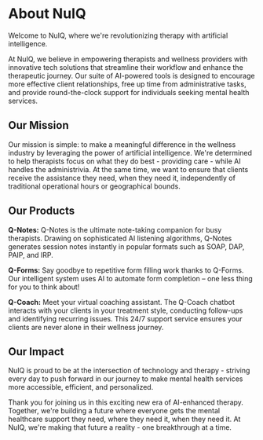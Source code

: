 # About NuIQ

Welcome to NuIQ, where we're revolutionizing therapy with artificial intelligence.

At NuIQ, we believe in empowering therapists and wellness providers with innovative tech solutions that streamline their workflow and enhance the therapeutic journey. Our suite of AI-powered tools is designed to encourage more effective client relationships, free up time from administrative tasks, and provide round-the-clock support for individuals seeking mental health services.

## Our Mission

Our mission is simple: to make a meaningful difference in the wellness industry by leveraging the power of artificial intelligence. We're determined to help therapists focus on what they do best - providing care - while AI handles the administrivia. At the same time, we want to ensure that clients receive the assistance they need, when they need it, independently of traditional operational hours or geographical bounds.

## Our Products

**Q-Notes:** Q-Notes is the ultimate note-taking companion for busy therapists. Drawing on sophisticated AI listening algorithms, Q-Notes generates session notes instantly in popular formats such as SOAP, DAP, PAIP, and IRP.

**Q-Forms:** Say goodbye to repetitive form filling work thanks to Q-Forms. Our intelligent system uses AI to automate form completion – one less thing for you to think about!

**Q-Coach:** Meet your virtual coaching assistant. The Q-Coach chatbot interacts with your clients in your treatment style, conducting follow-ups and identifying recurring issues. This 24/7 support service ensures your clients are never alone in their wellness journey.

## Our Impact

NuIQ is proud to be at the intersection of technology and therapy - striving every day to push forward in our journey to make mental health services more accessible, efficient, and personalized.

Thank you for joining us in this exciting new era of AI-enhanced therapy. Together, we're building a future where everyone gets the mental healthcare support they need, where they need it, when they need it. At NuIQ, we're making that future a reality - one breakthrough at a time.
